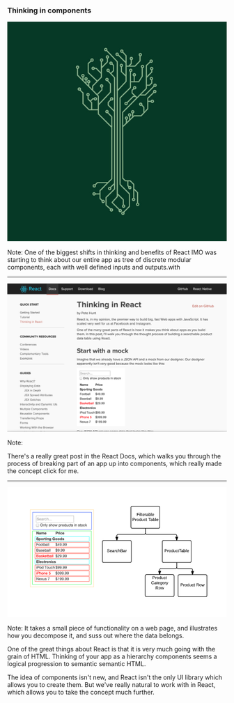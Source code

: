 ### Thinking in components
![components](../../images/components.jpg)<!-- .element: width="400" -->

Note:
One of the biggest shifts in thinking and benefits of React IMO was starting to think about our entire app as tree of discrete modular components, each with well defined inputs and outputs.with 

---

![thinking-in-react](../../images/thinking-in-react.png)<!-- .element: width="800" -->

Note:

There's a really great post in the React Docs, which walks you through the process of breaking part of an app up into components, which really made the concept click for me.

---

![thinking-in-components](../../images/thinking-in-components.png)<!-- .element: width="800" -->

Note:
It takes a small piece of functionality on a web page, and illustrates how you decompose it, and suss out where the data belongs.

One of the great things about React is that it is very much going with the grain of HTML. Thinking of your app as a hierarchy components seems a logical progression to semantic semantic HTML.

The idea of components isn't new, and React isn't the only UI library which allows you to create them. But we've really natural to work with in React, which allows you to take the concept much further.
